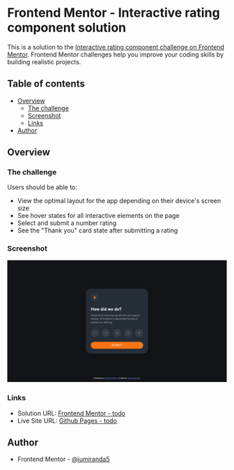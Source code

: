 # Frontend Mentor - Interactive rating component solution

This is a solution to the [Interactive rating component challenge on Frontend Mentor](https://www.frontendmentor.io/challenges/interactive-rating-component-koxpeBUmI). Frontend Mentor challenges help you improve your coding skills by building realistic projects. 

## Table of contents

- [Overview](#overview)
  - [The challenge](#the-challenge)
  - [Screenshot](#screenshot)
  - [Links](#links)
- [Author](#author)

## Overview

### The challenge

Users should be able to:

- View the optimal layout for the app depending on their device's screen size
- See hover states for all interactive elements on the page
- Select and submit a number rating
- See the "Thank you" card state after submitting a rating

### Screenshot

![Screenshot](./design/screenshot.png)

### Links

- Solution URL: [Frontend Mentor - todo](https://your-solution-url.com)
- Live Site URL: [Github Pages - todo](https://your-live-site-url.com)


## Author

- Frontend Mentor - [@jumiranda5](https://www.frontendmentor.io/profile/jumiranda5)